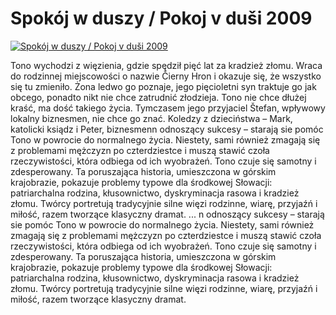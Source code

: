 Spokój w duszy / Pokoj v duši 2009 
=============
[![Spokój w duszy / Pokoj v duši 2009 ](http://vidos.pl/images/player.gif)](http://vidos.pl/spokoj-w-duszy-pokoj-v-dui-2009)

 Tono wychodzi z więzienia, gdzie spędził pięć lat za kradzież złomu. Wraca do rodzinnej miejscowości o nazwie Čierny Hron i okazuje się, że wszystko się tu zmieniło. Żona ledwo go poznaje, jego pięcioletni syn traktuje go jak obcego, ponadto nikt nie chce zatrudnić złodzieja. Tono nie chce dłużej kraść, ma dość takiego życia. Tymczasem jego przyjaciel Štefan, wpływowy lokalny biznesmen, nie chce go znać. Koledzy z dzieciństwa – Mark, katolicki ksiądz i Peter, biznesmenn odnoszący sukcesy – starają sie pomóc Tono w powrocie do normalnego życia. Niestety, sami również zmagają się z problemami mężczyzn po czterdziestce i muszą stawić czoła rzeczywistości, która odbiega od ich wyobrażeń. Tono czuje się samotny i zdesperowany. Ta poruszająca historia, umieszczona w górskim krajobrazie, pokazuje problemy typowe dla środkowej Słowacji: patriarchalna rodzina, kłusownictwo, dyskryminacja rasowa i kradzież złomu. Twórcy portretują tradycyjnie silne więzi rodzinne, wiarę, przyjaźń i miłość, razem tworzące klasyczny dramat.   ... n odnoszący sukcesy – starają sie pomóc Tono w powrocie do normalnego życia. Niestety, sami również zmagają się z problemami mężczyzn po czterdziestce i muszą stawić czoła rzeczywistości, która odbiega od ich wyobrażeń. Tono czuje się samotny i zdesperowany. Ta poruszająca historia, umieszczona w górskim krajobrazie, pokazuje problemy typowe dla środkowej Słowacji: patriarchalna rodzina, kłusownictwo, dyskryminacja rasowa i kradzież złomu. Twórcy portretują tradycyjnie silne więzi rodzinne, wiarę, przyjaźń i miłość, razem tworzące klasyczny dramat.
